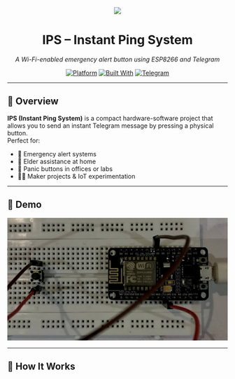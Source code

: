 <div align="center">

<img src="https://img.icons8.com/fluency/96/alarm.png" width="80" />

# IPS – Instant Ping System  
*A Wi-Fi-enabled emergency alert button using ESP8266 and Telegram*

[![Platform](https://img.shields.io/badge/platform-ESP8266-blue.svg)](#hardware)
[![Built With](https://img.shields.io/badge/built%20with-C++-informational)](https://www.arduino.cc/)
[![Telegram](https://img.shields.io/badge/telegram-bot-blue)](https://telegram.org/)

</div>

---

## 📖 Overview

**IPS (Instant Ping System)** is a compact hardware-software project that allows you to send an instant Telegram message by pressing a physical button.  
Perfect for:

- 🔴 Emergency alert systems  
- 🧓 Elder assistance at home  
- 🏢 Panic buttons in offices or labs  
- 👨‍🔧 Maker projects & IoT experimentation

---

## 📸 Demo

<p align="center">
  <img src="ips_pic.jpg">
</p>

---

## 📡 How It Works


